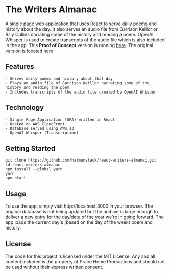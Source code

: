 # The Writers Almanac

A single page web application that uses React to serve daily poems and history about the day. It also serves an audio file from Garrison Keillor or Billy Collins narrating some of the history and reading a poem. OpenAI Whisper is used to create transcripts of the audio file which is also included in the app. This <b>Proof of Concept</b> version is running [here](https://d2znj5wmc4rqij.cloudfront.net). The original version is located [here](https://www.writersalmanac.org/index.html%3Fp=10097.html)

## Features

    - Serves daily poems and history about that day
    - Plays an audio file of Garrison Keillor narrating some of the history and reading the poem
    - Includes transcripts of the audio file created by OpenAI Whisper

## Technology

    - Single Page Application (SPA) written in React
    - Hosted on AWS CloudFront
    - Database served using AWS s3
    - OpenAI Whisper (Transcription)
    
## Getting Started
    
```
git clone https://github.com/hatmanstack/react-writers-almanac.git
cd react-writers-almanac
npm install --global yarn
yarn
npm start
```

## Usage

To use the app, simply visit http://localhost:3000 in your browser. The original database is not being updated but the archive is large enough to deliver a new entry for the day/date of the year we're in going forward.  The app loads the current day's (based on the day of the week) poem and history.

## License

The code for this project is licensed under the MIT License.  Any and all content included is the property of Praire Home Productions and should not be used without their express written consent.
